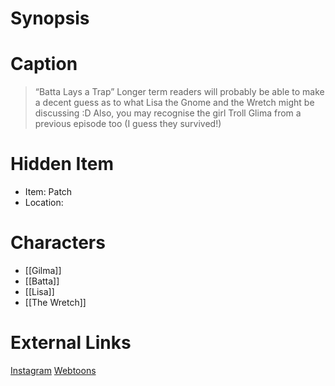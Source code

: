 # Synopsis


# Caption
> “Batta Lays a Trap” Longer term readers will probably be able to make a decent guess as to what Lisa the Gnome and the Wretch might be discussing :D Also, you may recognise the girl Troll Glima from a previous episode too (I guess they survived!)

# Hidden Item
* Item: Patch
* Location: <spoiler></spoiler>

# Characters
* [[Gilma]]
* [[Batta]]
* [[Lisa]]
* [[The Wretch]]

# External Links
[Instagram]()
[Webtoons](https://www.webtoons.com/en/challenge/twistwood-tales/94-batta-lays-a-trap/viewer?title_no=344740&episode_no=100)